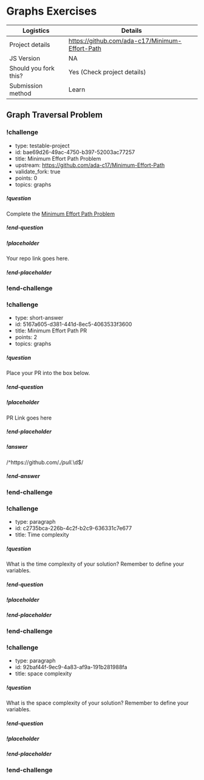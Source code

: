 # Graphs Exercises

| Logistics             | Details                                         |
| --------------------- | ----------------------------------------        |
| Project details       | https://github.com/ada-c17/Minimum-Effort-Path  |
| JS Version            | NA                                              |
| Should you fork this? | Yes (Check project details)                     |
| Submission method     | Learn                                           |


## Graph Traversal Problem

<!-- >>>>>>>>>>>>>>>>>>>>>> BEGIN CHALLENGE >>>>>>>>>>>>>>>>>>>>>> -->
<!-- Replace everything in square brackets [] and remove brackets  -->

### !challenge

* type: testable-project
* id: bae69d26-49ac-4750-b397-52003ac77257
* title: Minimum Effort Path Problem
* upstream: https://github.com/ada-c17/Minimum-Effort-Path
* validate_fork: true
* points: 0
* topics: graphs

##### !question

Complete the [Minimum Effort Path Problem](https://github.com/ada-c17/Minimum-Effort-Path)

##### !end-question

##### !placeholder

Your repo link goes here.

##### !end-placeholder

<!-- other optional sections -->
<!-- !hint - !end-hint (markdown, users can see after a failed attempt) -->
<!-- !rubric - !end-rubric (markdown, instructors can see while scoring a checkpoint) -->
<!-- !explanation - !end-explanation (markdown, students can see after answering correctly) -->

### !end-challenge

<!-- ======================= END CHALLENGE ======================= -->

<!-- >>>>>>>>>>>>>>>>>>>>>> BEGIN CHALLENGE >>>>>>>>>>>>>>>>>>>>>> -->
<!-- Replace everything in square brackets [] and remove brackets  -->

### !challenge

* type: short-answer
* id: 5167a605-d381-441d-8ec5-4063533f3600
* title: Minimum Effort Path PR
* points: 2
* topics: graphs

##### !question

Place your PR into the box below.

##### !end-question

##### !placeholder

PR Link goes here

##### !end-placeholder

##### !answer

/^https:\/\/github.com\/.*\/pull.*\d$/

##### !end-answer

<!-- other optional sections -->
<!-- !hint - !end-hint (markdown, users can see after a failed attempt) -->
<!-- !rubric - !end-rubric (markdown, instructors can see while scoring a checkpoint) -->
<!-- !explanation - !end-explanation (markdown, students can see after answering correctly) -->

### !end-challenge

<!-- ======================= END CHALLENGE ======================= -->

<!-- >>>>>>>>>>>>>>>>>>>>>> BEGIN CHALLENGE >>>>>>>>>>>>>>>>>>>>>> -->
<!-- Replace everything in square brackets [] and remove brackets  -->

### !challenge

* type: paragraph
* id: c2735bca-226b-4c2f-b2c9-636331c7e677
* title: Time complexity
<!-- * points: [1] (optional, the number of points for scoring as a checkpoint) -->
<!-- * topics: [python, pandas] (Checkpoints only, optional the topics for analyzing points) -->

##### !question

What is the time complexity of your solution? Remember to define your variables.

##### !end-question

##### !placeholder


##### !end-placeholder

<!-- other optional sections -->
<!-- !hint - !end-hint (markdown, hidden, students click to view) -->
<!-- !rubric - !end-rubric (markdown, instructors can see while scoring a checkpoint) -->

### !end-challenge

<!-- ======================= END CHALLENGE ======================= -->

<!-- >>>>>>>>>>>>>>>>>>>>>> BEGIN CHALLENGE >>>>>>>>>>>>>>>>>>>>>> -->
<!-- Replace everything in square brackets [] and remove brackets  -->

### !challenge

* type: paragraph
* id: 92baf44f-9ec9-4a83-af9a-191b281988fa
* title: space complexity
<!-- * points: [1] (optional, the number of points for scoring as a checkpoint) -->
<!-- * topics: [python, pandas] (Checkpoints only, optional the topics for analyzing points) -->

##### !question

What is the space complexity of your solution? Remember to define your variables.

##### !end-question

##### !placeholder

##### !end-placeholder

### !end-challenge

<!-- ======================= END CHALLENGE ======================= -->
